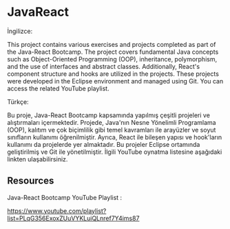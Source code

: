 # JavaReact
İngilizce:

This project contains various exercises and projects completed as part of the Java-React Bootcamp. The project covers fundamental Java concepts such as Object-Oriented Programming (OOP), inheritance, polymorphism, and the use of interfaces and abstract classes. Additionally, React's component structure and hooks are utilized in the projects. These projects were developed in the Eclipse environment and managed using Git. You can access the related YouTube playlist.

Türkçe:

Bu proje, Java-React Bootcamp kapsamında yapılmış çeşitli projeleri ve alıştırmaları içermektedir. Projede, Java'nın Nesne Yönelimli Programlama (OOP), kalıtım ve çok biçimlilik gibi temel kavramları ile arayüzler ve soyut sınıfların kullanımı öğrenilmiştir. Ayrıca, React ile bileşen yapısı ve hook'ların kullanımı da projelerde yer almaktadır. Bu projeler Eclipse ortamında geliştirilmiş ve Git ile yönetilmiştir. İlgili YouTube oynatma listesine aşağıdaki linkten ulaşabilirsiniz.

## Resources

  Java-React Bootcamp YouTube Playlist :
  
  https://www.youtube.com/playlist?list=PLqG356ExoxZUuVYKLuiQLnref7Y4ims87


